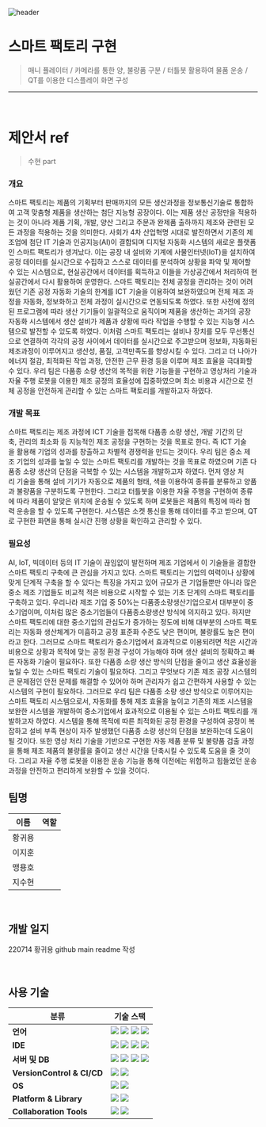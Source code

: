 ![header](https://capsule-render.vercel.app/api?type=waving&color=auto&height=350&section=header&text=Smart%20Factory&fontSize=70&animation=fadeIn&fontAlignY=38&desc=22%20IoT%20SW%20전문가%20개발%204팀&descAlignY=51&descAlign=62)
<!--# Smart-Factory

### 22 IoT SW 전문가 개발 4팀 공모전
<br>
!-->
# 스마트 팩토리 구현

> 매니 퓰레이터 / 카메라를 통한 양, 불량품 구분 / 터틀봇 활용하여 물품 운송 / QT를 이용한 디스플레이 화면 구성

--------------------------------------------------------------------------

<br>

# 제안서 ref

> 수현 part
### 개요
스마트 팩토리는 제품의 기획부터 판매까지의 모든 생산과정을 정보통신기술로 통합하여 고객 맞춤형 제품을 생산하는 첨단 지능형 공장이다. 이는 제품 생산 공정만을 적용하는 것이 아니라 제품 기획, 개발, 양산 그리고 주문과 완제품 출하까지 제조와 관련된 모든 과정을 적용하는 것을 의미한다.
사회가 4차 산업혁명 시대로 발전하면서 기존의 제조업에 첨단 IT 기술과 인공지능(AI)이 결합되며 디지털 자동화 시스템의 새로운 플랫폼인 스마트 팩토리가 생겨났다. 이는 공장 내 설비와 기계에 사물인터넷(IoT)을 설치하여 공정 데이터를 실시간으로 수집하고 스스로 데이터를 분석하여 상황을 파악 및 제어할 수 있는 시스템으로, 현실공간에서 데이터를 획득하고 이들을 가상공간에서 처리하여 현실공간에서 다시 활용하여 운영한다. 스마트 팩토리는 전체 공정을 관리하는 것이 어려웠던 기존 공정 자동화 기술의 한계를 ICT 기술을 이용하여 보완하였으며 전체 제조 과정을 자동화, 정보화하고 전체 과정이 실시간으로 연동되도록 하였다. 또한 사전에 정의된 프로그램에 따라 생산 기기들이 일괄적으로 움직이며 제품을 생산하는 과거의 공장 자동화 시스템에서 생산 설비가 제품과 상황에 따라 작업을 수행할 수 있는 지능형 시스템으로 발전할 수 있도록 하였다.
이처럼 스마트 팩토리는 설비나 장치를 모두 무선통신으로 연결하여 각각의 공정 사이에서 데이터를 실시간으로 주고받으며 정보화, 자동화된 제조과정이 이루어지고 생산성, 품질, 고객만족도를 향상시킬 수 있다. 그리고 더 나아가 에너지 절감, 최적화된 작업 과정, 안전한 근무 환경 등을 이루며 제조 효율을 극대화할 수 있다.
우리 팀은 다품종 소량 생산의 목적을 위한 기능들을 구현하고 영상처리 기술과 자율 주행 로봇을 이용한 제조 공정의 효율성에 집중하였으며 최소 비용과 시간으로 전체 공정을 안전하게 관리할 수 있는 스마트 팩토리를 개발하고자 하였다.

### 개발 목표
스마트 팩토리는 제조 과정에 ICT 기술을 접목해 다품종 소량 생산, 개발 기간의 단축, 관리의 최소화 등 지능적인 제조 공정을 구현하는 것을 목표로 한다.
즉 ICT 기술을 활용해 기업의 성과를 창출하고 차별적 경쟁력을 만드는 것이다. 우리 팀은 중소 제조 기업의 성과를 높일 수 있는 스마트 팩토리를 개발하는 것을 목표로 하였으며 기존 다품종 소량 생산의 단점을 극복할 수 있는 시스템을 개발하고자 하였다. 먼저 영상 처리 기술을 통해 설비 기기가 자동으로 제품의 형태, 색을 이용하여 종류를 분류하고 양품과 불량품을 구분하도록 구현한다. 그리고 터틀봇을 이용한 자율 주행을 구현하여 종류에 따라 제품이 알맞은 위치에 운송될 수 있도록 하며 로봇들은 제품의 특징에 따라 협력 운송을 할 수 있도록 구현한다. 시스템은 소켓 통신을 통해 데이터를 주고 받으며, QT로 구현한 화면을 통해 실시간 진행 상황을 확인하고 관리할 수 있다.

### 필요성
AI, IoT, 빅데이터 등의 IT 기술이 끊임없이 발전하며 제조 기업에서 이 기술들을 결합한 스마트 팩토리 구축에 큰 관심을 가지고 있다.
스마트 팩토리는 기업의 여력이나 상황에 맞게 단계적 구축을 할 수 있다는 특징을 가지고 있어 규모가 큰 기업들뿐만 아니라 많은 중소 제조 기업들도 비교적 적은 비용으로 시작할 수 있는 기초 단계의 스마트 팩토리를 구축하고 있다.
우리나라 제조 기업 중 50%는 다품종소량생산기업으로서 대부분이 중소기업이며, 이처럼 많은 중소기업들이 다품종소량생산 방식에 의지하고 있다.
하지만 스마트 팩토리에 대한 중소기업의 관심도가 증가하는 정도에 비해 대부분의 스마트 팩토리는 자동화 생산체계가 미흡하고 공정 표준화 수준도 낮은 편이며, 불량률도 높은 편이라고 한다.
그러므로 스마트 팩토리가 중소기업에서 효과적으로 이용되려면 적은 시간과 비용으로 상황과 목적에 맞는 공정 환경 구성이 가능해야 하며 생산 설비의 정확하고 빠른 자동화 기술이 필요하다. 또한 다품종 소량 생산 방식의 단점을 줄이고 생산 효율성을 높일 수 있는 스마트 팩토리 기술이 필요하다. 그리고 무엇보다 기존 제조 공장 시스템의 큰 문제점인 안전 문제를 해결할 수 있어야 하며 관리자가 쉽고 간편하게 사용할 수 있는 시스템의 구현이 필요하다.
그러므로 우리 팀은 다품종 소량 생산 방식으로 이루어지는 스마트 팩토리 시스템으로서, 자동화를 통해 제조 효율을 높이고 기존의 제조 시스템을 보완한 시스템을 개발하여 중소기업에서 효과적으로 이용될 수 있는 스마트 팩토리를 개발하고자 하였다.
시스템을 통해 목적에 따른 최적화된 공정 환경을 구성하여 공정이 복잡하고 설비 부족 현상이 자주 발생했던 다품종 소량 생산의 단점을 보완하는데 도움이 될 것이다. 또한 영상 처리 기술을 기반으로 구현한 자동 제품 분류 및 불량품 검출 과정을 통해 제조 제품의 불량률을 줄이고 생산 시간을 단축시킬 수 있도록 도움을 줄 것이다. 그리고 자율 주행 로봇을 이용한 운송 기능을 통해 이전에는 위험하고 힘들었던 운송 과정을 안전하고 편리하게 보완할 수 있을 것이다.

## 팀명

| 이름 | 역할 |
| ------ | ------------------------------------------------ |
| 황귀용 |  |
| 이지훈 |  |
| 맹용호 |  |
| 지수현 |  |

<br>

## 개발 일지

220714 황귀용 github main readme 작성

<br>

## 사용 기술 

| <center>분류</center> | <center>기술 스택</center> |
| :-------------------- | :-------------------------------------------------------------------------------------------------------------------------------------------------------------------------------------------------------------------------------------------------------------------------------------------------------------------------------------------------------------------------------------------------------------------------------------------- |
| __언어__ |<img src="https://img.shields.io/badge/C-A8B9CC?style=flat-square&logo=C&logoColor=white"/> <img src="https://img.shields.io/badge/C++-00599C?style=flat-square&logo=C%2B%2B&logoColor=white"/> <img src="https://img.shields.io/badge/Python-3776AB?style=flat-square&logo=Python&logoColor=white"/> <img src="https://img.shields.io/badge/Java-007396?style=flat-square&logo=Java&logoColor=white"/> |
| __IDE__ | <img src="https://img.shields.io/badge/Arduino-00979D?style=flat-square&logo=Arduino&logoColor=white"/> <img src="https://img.shields.io/badge/STM32-03234B?style=flat-square&logo=STMicroelectronics&logoColor=white"/> <img src="https://img.shields.io/badge/Raspberry Pi-A22846?style=flat-square&logo=Raspberry Pi&logoColor=white"/> <img src="https://img.shields.io/badge/Jetson Nano-76B900?style=flat-square&logo=NVIDIA&logoColor=white"/> |
| __서버 및 DB__|<img src="https://img.shields.io/badge/MSSQL-CC2927?style=flat-square&logo=Microsoft SQL Server&logoColor=white"/>  <img src="https://img.shields.io/badge/Apache-D22128?style=flat-square&logo=Apache&logoColor=white"/> <img src="https://img.shields.io/badge/PHP-777BB4?style=flat-square&logo=PHP&logoColor=white"/> <img src="https://img.shields.io/badge/MySQL-4479A1?style=flat-square&logo=MySQL&logoColor=white"/>|
| __VersionControl & CI/CD__| <img src="https://img.shields.io/badge/Git-F05032?style=flat-square&logo=Git&logoColor=white"/> <img src="https://img.shields.io/badge/GitHub-181717?style=flat-square&logo=GitHub&logoColor=white"/>|
| __OS__|<img src="https://img.shields.io/badge/Windows10-0078D6?style=flat-square&logo=Windows&logoColor=white"/> <img src="https://img.shields.io/badge/Ubuntu20.04-E95420?style=flat-square&logo=Ubuntu&logoColor=white"/>|
| __Platform & Library__|<img src="https://img.shields.io/badge/ROS-22314E?style=flat-square&logo=ROS&logoColor=white"/> <img src="https://img.shields.io/badge/OpenCV-5C3EE8?style=flat-square&logo=OpenCV&logoColor=white"/>|
| __Collaboration Tools__|<img src="https://img.shields.io/badge/Google Docs-4285F4?style=flat-square&logo=Google&logoColor=white"/>  <img src="https://img.shields.io/badge/Notion-000000?style=flat-square&logo=Notion&logoColor=white"/>|

